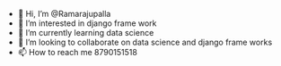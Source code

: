 - 👋 Hi, I’m @Ramarajupalla
- 👀 I’m interested in django frame work
- 🌱 I’m currently learning data science
- 💞️ I’m looking to collaborate on data science and django frame works
- 📫 How to reach me 8790151518

<!---
Ramarajupalla/Ramarajupalla is a ✨ special ✨ repository because its `README.md` (this file) appears on your GitHub profile.
You can click the Preview link to take a look at your changes.
--->
